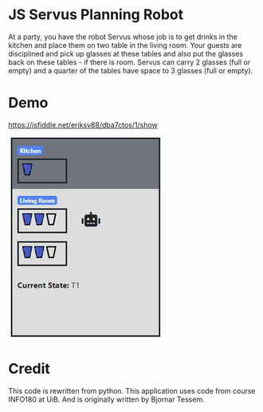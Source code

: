

# JS Servus Planning Robot
At a party, you have the robot Servus whose job is to get drinks in the kitchen and place them on two
table in the living room. Your guests are disciplined and pick up glasses at these tables and also put the glasses back on
these tables - if there is room. Servus can carry 2 glasses (full or empty) and a quarter of the tables have space
to 3 glasses (full or empty).

# Demo
https://jsfiddle.net/eriksv88/dba7ctos/1/show

![JS-Servus-Planning-Robot](Screenshots/serv.jpg)

# Credit
This code is rewritten from python.
This application uses code from course INFO180 at UiB. And is originally written by Bjornar Tessem.
